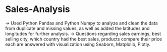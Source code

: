 # Sales-Analysis
-> Used Python Pandas and Python Numpy to analyze and clean the data from duplicate and missing values, as well as added the latitudes and longitudes for further analysis.
-> Questions regarding sales earnings, best selling city, which country had the best sales, products compare their price each are answered with visualization using Seaborn, Matplolib, Plotly.
